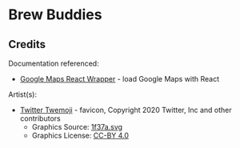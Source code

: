 # Brew Buddies

## Credits

Documentation referenced:

- [Google Maps React Wrapper](https://github.com/googlemaps/react-wrapper/tree/main) - load Google Maps with React

Artist(s):

- [Twitter Twemoji](https://github.com/twitter/twemoji) - favicon, Copyright 2020 Twitter, Inc and other contributors
  - Graphics Source: [1f37a.svg](https://github.com/twitter/twemoji/blob/master/assets/svg/1f37a.svg)
  - Graphics License: [CC-BY 4.0](https://creativecommons.org/licenses/by/4.0/)
